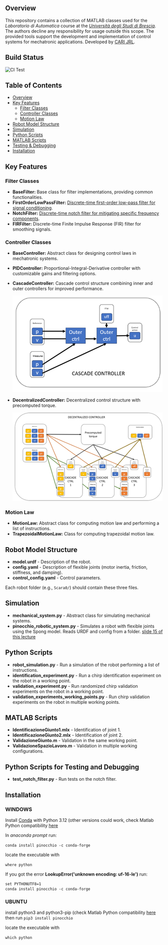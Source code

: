 ## Overview

This repository contains a collection of MATLAB classes used for the _Laboratorio di Automatica_ course at the [_Università degli Studi di Brescia_](https://www.unibs.it/it). The authors decline any responsibility for usage outside this scope. The provided tools support the development and implementation of control systems for mechatronic applications.
Developed by [CARI JRL](https://cari.unibs.it/).

## Build Status

![CI Test](https://github.com/JRL-CARI-CNR-UNIBS/labauto_control_library/actions/workflows/ci.yml/badge.svg?branch=master)


## Table of Contents
- [Overview](#overview)
- [Key Features](#key-features)
  - [Filter Classes](#filter-classes)
  - [Controller Classes](#controller-classes)
  - [Motion Law](#motion-law)
- [Robot Model Structure](#robot-model-structure)
- [Simulation](#simulation)
- [Python Scripts](#python-scripts)
- [MATLAB Scripts](#matlab-scripts)
- [Testing & Debugging](#python-scripts-for-testing-and-debugging)
- [Installation](#installation)

## Key Features

### Filter Classes

- **BaseFilter:** Base class for filter implementations, providing common functionalities.
- **FirstOrderLowPassFilter:** [Discrete-time first-order low-pass filter for signal conditioning](docs/first_order_low_pass_filter.md).
- **NotchFilter:** [Discrete-time notch filter for mitigating specific frequency components](docs/notch_filter.md).
- **FIRFilter:** Discrete-time Finite Impulse Response (FIR) filter for smoothing signals.

### Controller Classes

- **BaseController:** Abstract class for designing control laws in mechatronic systems.
- **PIDController:** Proportional-Integral-Derivative controller with customizable gains and filtering options.
- **CascadeController:** Cascade control structure combining inner and outer controllers for improved performance.

  ![Cascade Controller Scheme](docs/cascade_controller.png)

- **DecentralizedController:** Decentralized control structure with precomputed torque.

  ![Decentralized Controller Scheme](docs/decentralized_controller.png)


### Motion Law

- **MotionLaw:** Abstract class for computing motion law and performing a list of instructions.
- **TrapezoidalMotionLaw:** Class for computing trapezoidal motion law.

## Robot Model Structure
- **model.urdf** - Description of the robot.
- **config.yaml** - Description of flexible joints (motor inertia, friction, stiffness, and damping).
- **control_config.yaml** - Control parameters.

Each robot folder (e.g., `Scara0/`) should contain these three files.

## Simulation
- **mechanical_system.py** - Abstract class for simulating mechanical systems.
- **pinocchio_robotic_system.py** - Simulates a robot with flexible joints using the Spong model. Reads URDF and config from a folder. [slide 15 of this lecture](http://www.diag.uniroma1.it/deluca/EECI-IGSC-2023-M16_Lecture_Flexible_Joints_ADL.pdf)

## Python Scripts
- **robot_simulation.py** - Run a simulation of the robot performing a list of instructions.
- **identification_experiment.py** - Run a chirp identification experiment on the robot in a working point.
- **validation_experiment.py** - Run randomized chirp validation experiments on the robot in a working point.
- **validation_experiments_working_points.py** - Run chirp validation experiments on the robot in multiple working points.

## MATLAB Scripts
- **IdentificazioneGiunto1.mlx** - Identification of joint 1.
- **IdentificazioneGiunto2.mlx** - Identification of joint 2.
- **ValidazioneGiunto.m** - Validation in the same working point.
- **ValidazioneSpazioLavoro.m** - Validation in multiple working configurations.

## Python Scripts for Testing and Debugging
- **test_notch_filter.py** - Run tests on the notch filter.



## Installation

### WINDOWS
Install [Conda](https://repo.anaconda.com/archive/Anaconda3-2024.10-1-Windows-x86_64.exe) with Python 3.12  (other versions could work, check Matlab Python compatibility [here](https://it.mathworks.com/support/requirements/python-compatibility.html)

In _anaconda prompt_ run:

```conda install pinocchio -c conda-forge```

locate the executable with

```where python```

If you got the error **LookupError('unknown encoding: uf-16-le')** run:

```
set PYTHONUTF8=1
conda install pinocchio -c conda-forge
```

### UBUNTU
install python3 and python3-pip (check Matlab Python compatibility [here](https://it.mathworks.com/support/requirements/python-compatibility.html) then run
```pip3 install pinocchio```

locate the executable with

```which python```
